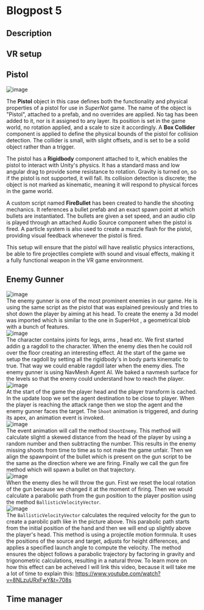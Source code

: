 # Blogpost 5 #

## Description ##
## VR setup ##
## Pistol ##

![image](https://github.com/user-attachments/assets/256af9ce-b48c-4338-8e57-26fa0c241480)


The **Pistol** object in this case defines both the functionality and physical properties of a pistol for use in *SuperNot* game. The name of the object is "Pistol", attached to a prefab, and no overrides are applied. No tag has been added to it, nor is it assigned to any layer. Its position is set in the game world, no rotation applied, and a scale to size it accordingly. A **Box Collider** component is applied to define the physical bounds of the pistol for collision detection. The collider is small, with slight offsets, and is set to be a solid object rather than a trigger.  

The pistol has a **Rigidbody** component attached to it, which enables the pistol to interact with Unity's physics. It has a standard mass and low angular drag to provide some resistance to rotation. Gravity is turned on, so if the pistol is not supported, it will fall. Its collision detection is discrete; the object is not marked as kinematic, meaning it will respond to physical forces in the game world.  

A custom script named **FireBullet** has been created to handle the shooting mechanics. It references a bullet prefab and an exact spawn point at which bullets are instantiated. The bullets are given a set speed, and an audio clip is played through an attached Audio Source component when the pistol is fired. A particle system is also used to create a muzzle flash for the pistol, providing visual feedback whenever the pistol is fired.  

This setup will ensure that the pistol will have realistic physics interactions, be able to fire projectiles complete with sound and visual effects, making it a fully functional weapon in the VR game environment.

## Enemy Gunner ##
![image](https://github.com/user-attachments/assets/1a844cac-a23e-4c68-a184-a318b698d85b) <br>
The enemy gunner is one of the most prominent enemies in our game. He is using the same script as the pistol that was explained previously and tries to shot down the player by aiming at his head. 
To create the enemy a 3d model was imported which is similar to the one in SuperHot , a geometrical blob with a bunch of features. <br>
![image](https://github.com/user-attachments/assets/b3eaa08c-1fd8-4cc8-b220-5dcb77e62454) <br>
The character contains joints for legs, arms , head etc. We first started addin g a ragdoll to the character. 
When the enemy dies then he could roll over the floor creating an interesting effect. At the start of the game we setup the ragdoll by setting all the rigidbody's in body parts kinematic to true. 
That way we could enable ragdoll later when the enemy dies.
The enemy gunner is using NavMesh Agent AI. We baked a navmesh surface for the levels so that the enemy could understand how to reach the player. <br>
![image](https://github.com/user-attachments/assets/e49edde1-fb1f-45af-b967-8f0a3f947f4d) <br>
At the start of the game the player head and the player transform is cached. In the update loop we set the agent destination to be close to player. When the player is reaching the attack range then we stop the agent and the enemy gunner faces the target.
The `Shoot` animation is triggered, and during its apex, an animation event is invoked. <br>
![image](https://github.com/user-attachments/assets/31bdc63f-59ad-4218-8a7d-84ec27e18761) <br>
The event animation will call the method `ShootEnemy`. This method will calculate slightl a skewed distance from the head of the player by using a random number and then subtracting the number. This results in the enemy missing shoots from time to time as to not make the game unfair. 
Then we align the spawnpoint of the bullet which is present on the gun script to be the same as the direction where we are firing. Finally we call the gun fire method which will spawn a bullet on that trajectory.  <br>
![image](https://github.com/user-attachments/assets/e95b1c65-4c3f-42ca-bcfd-3ae5c87e8a5a) <br>
When the enemy dies he will throw the gun. First we reset the local rotation of the gun because we changed it at the moment of firing. Then we would calculate a parabolic path from the gun position to the player position using the method `BallisticVelocityVector`.  <br>
![image](https://github.com/user-attachments/assets/0d25ae33-bd4a-4f14-a6af-88323223742a) <br>
The `BallisticVelocityVector` calculates the required velocity for the gun to create a parobilc path like in the picture above. This parabolic path starts from the initial position of the hand and then we will end up slightly above the player's head.
This method is using a projectile motion formnula. It uses the positions of the source and target, adjusts for height differences, and applies a specified launch angle to compute the velocity. 
The method ensures the object follows a parabolic trajectory by factoring in gravity and trigonometric calculations, resulting in a natural throw. 
To learn more on how this effect can be acheived I will link this video, because it will take me a lot of time to explain this: https://www.youtube.com/watch?v=8NLzuURxFwY&t=708s
## Time manager ## 

